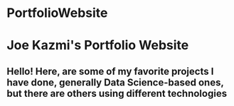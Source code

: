 # PortfolioWebsite
# Joe Kazmi's Portfolio Website 
## Hello! Here, are some of my favorite projects I have done, generally Data Science-based ones, but there are others using different technologies
